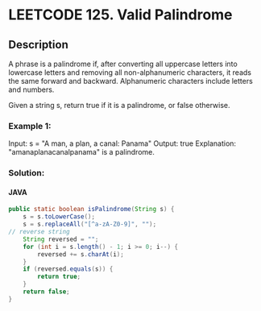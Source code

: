 # LEETCODE 125. Valid Palindrome

## Description
A phrase is a palindrome if, after converting all uppercase letters into lowercase letters and removing all non-alphanumeric characters, it reads the same forward and backward. Alphanumeric characters include letters and numbers.

Given a string s, return true if it is a palindrome, or false otherwise.

### Example 1:

Input: s = "A man, a plan, a canal: Panama"
Output: true
Explanation: "amanaplanacanalpanama" is a palindrome.


### Solution:

#### JAVA

```java
public static boolean isPalindrome(String s) {
    s = s.toLowerCase();
    s = s.replaceAll("[^a-zA-Z0-9]", "");
// reverse string
    String reversed = "";
    for (int i = s.length() - 1; i >= 0; i--) {
        reversed += s.charAt(i);
    }
    if (reversed.equals(s)) {
        return true;
    }
    return false;
}
```